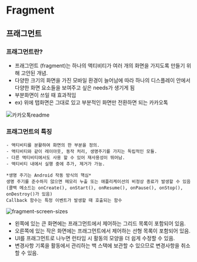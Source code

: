 # Fragment

## 프래그먼트

### 프래그먼트란?
  - 프래그먼트 (fragment)는 하나의 액티비티가 여러 개의 화면을 가지도록 만들기 위해
    고안된 개념.
  - 다양한 크기의 화면을 가진 모바일 환경이 늘어남에 따라 하나의 디스플레이 안에서
    다양한 화면 요소들을 보여주고 싶은 needs가 생기게 됨
  - 부분화면이 쓰일 때 효과적임
  - ex) 위에 탭화면은 그대로 있고 부분적인 화면만 전환하면 되는 카카오톡
  
  ![카카오톡readme](https://user-images.githubusercontent.com/88268418/165253408-e4cf98a6-3420-4c01-aa8e-60e4a53417f6.jpeg)
    
### 프래그먼트의 특징
    - 액티비티를 분활하여 화면의 한 부분을 정의.
    - 액티비티와 같이 레이아웃, 동작 처리, 생명주기를 가지는 독립적인 모듈.
    - 다른 액티비티에서도 사용 할 수 있어 재사용성이 뛰어남.
    - 액티비티 내에서 실행 중에 추가, 제거가 가능.
    
    *생명 주기는 Android 작동 방식의 핵심*
    생명 주기를 준수하지 않으면 메모리 누출 또는 애플리케이션의 비정상 종료가 발생할 수 있음
    (콜백 메소드는 onCreate(), onStart(), onResume(), onPause(), onStop(), onDestroy()가 있음)
    Callback 함수는 특정 이벤트가 발생할 때 호출되는 함수


   
   ![fragment-screen-sizes](https://user-images.githubusercontent.com/88268418/165662628-d95ef950-37c5-4e18-9d06-0584fb963e03.png)
   - 왼쪽에 있는 큰 화면에는 프래그먼트에서 제어하는 그리드 목록이 포함되어 있음.
   - 오른쪽에 있는 작은 화면에는 프래그먼트에서 제어하는 선형 목록이 포함되어 있음.
   - UI를 프래그먼트로 나누면 런타임 시 활동의 모양을 더 쉽게 수정할 수 있음.
   - 변경사항 기록을 활동에서 관리하는 백 스택에 보관할 수 있으므로 변경사항을 취소할 수 있음.
